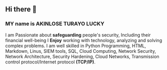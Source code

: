 ## Hi there 👋
### MY name is AKINLOSE TURAYO LUCKY
I am Passionate about **safeguarding** people's security, Including their financial well-being
I **Enjoy** working with technology, analyzing and solving complex problems.
I am well skilled in Python Programming, HTML, Markdown, Linus, SIEM tools, SQL, Cloud Computing, Network Security, Network Architecture, Security Hardening, Cloud Networks, 
Transmission control protocol/Internet protocol **(TCP/IP)**.





<!--
**AkinloseLucky/AkinloseLucky** is a ✨ _special_ ✨ repository because its `README.md` (this file) appears on your GitHub profile.

Here are some ideas to get you started:

- 🔭 I’m currently working on ...
- 🌱 I’m currently learning ...
- 👯 I’m looking to collaborate on ...
- 🤔 I’m looking for help with ...
- 💬 Ask me about ...
- 📫 How to reach me: ...
- 😄 Pronouns: ...
- ⚡ Fun fact: ...
-->
